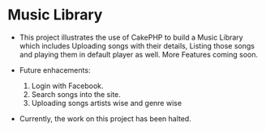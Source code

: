Music Library
=============

- This project illustrates the use of CakePHP to build a Music Library which includes Uploading songs with their details, Listing those songs and playing them in default player as well. More Features coming soon.

- Future enhacements:
	1) Login with Facebook.
	2) Search songs into the site.
	3) Uploading songs artists wise and genre wise

- Currently, the work on this project has been halted.
